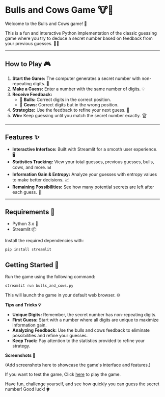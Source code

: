 # Bulls and Cows Game 🐮🎯

Welcome to the Bulls and Cows game! 🎉

This is a fun and interactive Python implementation of the classic guessing game where you try to deduce a secret number based on feedback from your previous guesses. 🕵️‍♂️

---

## How to Play 🎮

1. **Start the Game:** The computer generates a secret number with non-repeating digits. 🔢
2. **Make a Guess:** Enter a number with the same number of digits. 💡
3. **Receive Feedback:**
    *   🐂 **Bulls:** Correct digits in the correct position.
    *   🐄 **Cows:** Correct digits but in the wrong position.
4. **Strategize:** Use the feedback to refine your next guess. 🧐
5. **Win:** Keep guessing until you match the secret number exactly. 🏆

---

## Features ✨

*   **Interactive Interface:** Built with Streamlit for a smooth user experience. 🖥️
*   **Statistics Tracking:** View your total guesses, previous guesses, bulls, cows, and more. 📊
*   **Information Gain & Entropy:** Analyze your guesses with entropy values to make better decisions. 📈
*   **Remaining Possibilities:** See how many potential secrets are left after each guess. 🔎

---

## Requirements 🚀

*   Python 3.x 🐍
*   Streamlit 📦

Install the required dependencies with:

```bash
pip install streamlit
```
## Getting Started 🏁

Run the game using the following command:

```bash
streamlit run bulls_and_cows.py
```

This will launch the game in your default web browser. 🌐

**Tips and Tricks 💡**

*   **Unique Digits:** Remember, the secret number has non-repeating digits.
*   **First Guess:** Start with a number where all digits are unique to maximize information gain.
*  **Analyzing Feedback:** Use the bulls and cows feedback to eliminate possibilities and refine your guesses.
*   **Keep Track:** Pay attention to the statistics provided to refine your strategy.

**Screenshots 📸**

(Add screenshots here to showcase the game's interface and features.)




If you want to test the game, Click [here](https://bullsandcows.streamlit.app/) to play the game.

Have fun, challenge yourself, and see how quickly you can guess the secret number! Good luck! 🍀